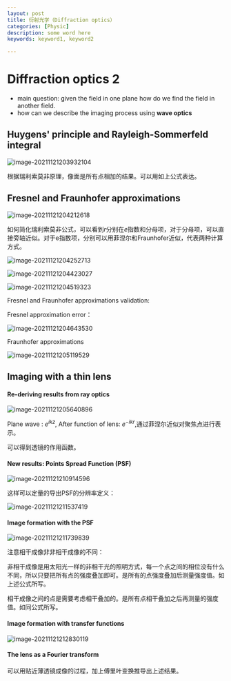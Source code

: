 ```yaml
---
layout: post
title: 衍射光学（Diffraction optics）
categories: [Physic]
description: some word here
keywords: keyword1, keyword2

---
```


# Diffraction optics 2

- main question: given the field in one plane how do we find the field in another field.
- how can we describe the imaging process using **wave optics**



## Huygens' principle and Rayleigh-Sommerfeld integral



![image-20211121203932104](https://raw.githubusercontent.com/star-twinking/CloudImage/main/ImgforBlog/image-20211121203932104.png)

根据瑞利索莫非原理，像面是所有点相加的结果。可以用如上公式表达。

## Fresnel and Fraunhofer  approximations

![image-20211121204212618](https://raw.githubusercontent.com/star-twinking/CloudImage/main/ImgforBlog/image-20211121204212618.png)

如何简化瑞利索莫非公式，可以看到$r$分别在$e$指数和分母项，对于分母项，可以直接旁轴近似。对于e指数项，分别可以用菲涅尔和Fraunhofer近似，代表两种计算方式。

![image-20211121204252713](https://raw.githubusercontent.com/star-twinking/CloudImage/main/ImgforBlog/image-20211121204252713.png)

![image-20211121204423027](https://raw.githubusercontent.com/star-twinking/CloudImage/main/ImgforBlog/image-20211121204423027.png)

![image-20211121204519323](https://raw.githubusercontent.com/star-twinking/CloudImage/main/ImgforBlog/image-20211121204519323.png)

Fresnel and Fraunhofer approximations validation:

Fresnel approximation error：

![image-20211121204643530](https://raw.githubusercontent.com/star-twinking/CloudImage/main/ImgforBlog/image-20211121204643530.png)

Fraunhofer approximations

![image-20211121205119529](https://raw.githubusercontent.com/star-twinking/CloudImage/main/ImgforBlog/image-20211121205119529.png)

## Imaging with a thin lens

#### Re-deriving results from ray optics

![image-20211121205640896](https://raw.githubusercontent.com/star-twinking/CloudImage/main/ImgforBlog/image-20211121205640896.png)

Plane wave : $e^{ikz}$, After function of lens: $e^{-ikr}$,通过菲涅尔近似对聚焦点进行表示。

可以得到透镜的作用函数。 

#### New results: Points Spread Function (PSF)

![image-20211121210914596](https://raw.githubusercontent.com/star-twinking/CloudImage/main/ImgforBlog/image-20211121210914596.png)

这样可以定量的导出PSF的分辨率定义：

![image-20211121211537419](https://raw.githubusercontent.com/star-twinking/CloudImage/main/ImgforBlog/image-20211121211537419.png)

#### Image formation with the PSF

![image-20211121211739839](https://raw.githubusercontent.com/star-twinking/CloudImage/main/ImgforBlog/image-20211121211739839.png)

注意相干成像非非相干成像的不同：

非相干成像是用太阳光一样的非相干光的照明方式，每一个点之间的相位没有什么不同，所以只要把所有点的强度叠加即可。是所有的点强度叠加后测量强度值。如上述公式所写。

相干成像之间的点是需要考虑相干叠加的。是所有点相干叠加之后再测量的强度值。如同公式所写。

#### Image formation with transfer functions

![image-20211121212830119](https://raw.githubusercontent.com/star-twinking/CloudImage/main/ImgforBlog/image-20211121212830119.png)

#### The lens as a Fourier transform

可以用贴近薄透镜成像的过程，加上傅里叶变换推导出上述结果。